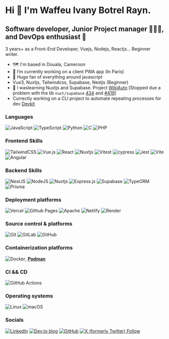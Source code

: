 # Hi 👋 I'm Waffeu Ivany Botrel Rayn. 

## Software developer, Junior Project manager 👨🏽‍🔧, and DevOps enthusiast 🧰

3 years+ as a Front-End Developer, Vuejs, Nodejs, Reactjs... Beginner writer.

- 🗺 I'm based in Douala, Cameroon
- 🔭 I’m currently working on a client PWA app (In Paris)
- 🧠 Huge fan of everything around javascript
- Vue3, Nuxtjs, Tailwindcss, Supabase, Nestjs (Beginner)
- 🌱 I waslearning Nuxtjs and Supabase. Project [WikiAuto](https://github.com/IT-WIBRC/WikiAuto/tree/develop) [Stopped due a problem with the lib `nuxt/supabase` [434](https://github.com/nuxt-modules/supabase/issues/434) and [#419](https://github.com/nuxt-modules/supabase/issues/419)]
- Currectly working on a CLI project to automate repeating processes for dev [Devkit](https://github.com/IT-WIBRC/devkit)


### Languages

![JavaScript](https://img.shields.io/badge/javascript-%23323330.svg?style=for-the-badge&logo=javascript&logoColor=%23F7DF1E) ![TypeScript](https://img.shields.io/badge/typescript-%23007ACC.svg?style=for-the-badge&logo=typescript&logoColor=white) ![Python](https://img.shields.io/badge/python-3670A0?style=for-the-badge&logo=python&logoColor=ffdd54) ![C](https://img.shields.io/badge/c-%2300599C.svg?style=for-the-badge&logo=c&logoColor=white) ![PHP](https://img.shields.io/badge/php-%23777BB4.svg?style=for-the-badge&logo=php&logoColor=white)

### Frontend Skills

![TailwindCSS](https://img.shields.io/badge/tailwindcss-%2338B2AC.svg?style=for-the-badge&logo=tailwind-css&logoColor=white) ![Vue.js](https://img.shields.io/badge/vuejs-%2335495e.svg?style=for-the-badge&logo=vuedotjs&logoColor=%234FC08D) ![React](https://img.shields.io/badge/react-%2320232a.svg?style=for-the-badge&logo=react&logoColor=%2361DAFB) ![Nuxtjs](https://img.shields.io/badge/Nuxt-002E3B?style=for-the-badge&logo=nuxtdotjs&logoColor=#00DC82) ![Vitest](https://img.shields.io/badge/-Vitest-252529?style=for-the-badge&logo=vitest&logoColor=FCC72B) ![cypress](https://img.shields.io/badge/-cypress-%23E5E5E5?style=for-the-badge&logo=cypress&logoColor=058a5e) ![Jest](https://img.shields.io/badge/-jest-%23C21325?style=for-the-badge&logo=jest&logoColor=white) ![Vite](https://img.shields.io/badge/vite-%23646CFF.svg?style=for-the-badge&logo=vite&logoColor=white) ![Angular](https://img.shields.io/badge/angular-%23DD0031.svg?style=for-the-badge&logo=angular&logoColor=white)

### Backend Skills

![NestJS](https://img.shields.io/badge/nestjs-%23E0234E.svg?style=for-the-badge&logo=nestjs&logoColor=white) ![NodeJS](https://img.shields.io/badge/node.js-6DA55F?style=for-the-badge&logo=node.js&logoColor=white)  ![Nuxtjs](https://img.shields.io/badge/Nuxt-002E3B?style=for-the-badge&logo=nuxtdotjs&logoColor=#00DC82) ![Express.js](https://img.shields.io/badge/express.js-%23404d59.svg?style=for-the-badge&logo=express&logoColor=%2361DAFB) ![Supabase](https://img.shields.io/badge/Supabase-3ECF8E?style=for-the-badge&logo=supabase&logoColor=white) ![TypeORM](https://img.shields.io/badge/TypeORM-FE0803.svg?style=for-the-badge&logo=typeorm&logoColor=white) ![Prisma](https://img.shields.io/badge/Prisma-3982CE?style=for-the-badge&logo=Prisma&logoColor=white)

### Deployment platforms

![Vercel](https://img.shields.io/badge/vercel-%23000000.svg?style=for-the-badge&logo=vercel&logoColor=white) ![Github Pages](https://img.shields.io/badge/github%20pages-121013?style=for-the-badge&logo=github&logoColor=white) ![Apache](https://img.shields.io/badge/apache-%23D42029.svg?style=for-the-badge&logo=apache&logoColor=white) ![Netlify](https://img.shields.io/badge/netlify-%23000000.svg?style=for-the-badge&logo=netlify&logoColor=#00C7B7) ![Render](https://img.shields.io/badge/Render-%46E3B7.svg?style=for-the-badge&logo=render&logoColor=white)

### Source control & platforms

![Git](https://img.shields.io/badge/git-%23F05033.svg?style=for-the-badge&logo=git&logoColor=white) ![GitLab](https://img.shields.io/badge/gitlab-%23181717.svg?style=for-the-badge&logo=gitlab&logoColor=white) ![GitHub](https://img.shields.io/badge/github-%23121011.svg?style=for-the-badge&logo=github&logoColor=white)

### Containerization platforms

![Docker](https://img.shields.io/badge/docker-%230db7ed.svg?style=for-the-badge&logo=docker&logoColor=white), [**Podman**](https://podman.io/)

### CI && CD

![GitHub Actions](https://img.shields.io/badge/github%20actions-%232671E5.svg?style=for-the-badge&logo=githubactions&logoColor=white) 

### Operating systems

![Linux](https://img.shields.io/badge/Linux-FCC624?style=for-the-badge&logo=linux&logoColor=black) ![macOS](https://img.shields.io/badge/mac%20os-000000?style=for-the-badge&logo=macos&logoColor=F0F0F0)

### Socials

[![LinkedIn](https://img.shields.io/badge/linkedin-%230077B5.svg?style=for-the-badge&logo=linkedin&logoColor=white)](https://www.linkedin.com/in/waffeu-ivany-botrel-rayn) [![Dev.to blog](https://img.shields.io/badge/dev.to-0A0A0A?style=for-the-badge&logo=dev.to&logoColor=white)](https://dev.to/it-wibrc) [![GitHub](https://img.shields.io/badge/github-%23121011.svg?style=for-the-badge&logo=github&logoColor=white)](https://github.com/IT-WIBRC) [![X (formerly Twitter) Follow](https://img.shields.io/twitter/follow/:IT_WIBRC)](https://x.com/IT_WIBRC)

